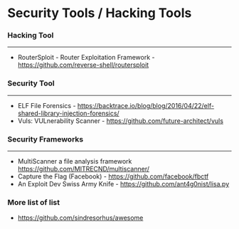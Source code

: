 # Security Tools / Hacking Tools

### Hacking Tool
---
  * RouterSploit - Router Exploitation Framework - https://github.com/reverse-shell/routersploit
  
  
  
### Security Tool
---
  * ELF File Forensics - https://backtrace.io/blog/blog/2016/04/22/elf-shared-library-injection-forensics/
  * Vuls: VULnerability Scanner - https://github.com/future-architect/vuls
  

### Security Frameworks
---
  * MultiScanner a file analysis framework https://github.com/MITRECND/multiscanner/
  * Capture the Flag (Facebook) - https://github.com/facebook/fbctf
  * An Exploit Dev Swiss Army Knife - https://github.com/ant4g0nist/lisa.py
  
 
### More list of list
  * https://github.com/sindresorhus/awesome 
